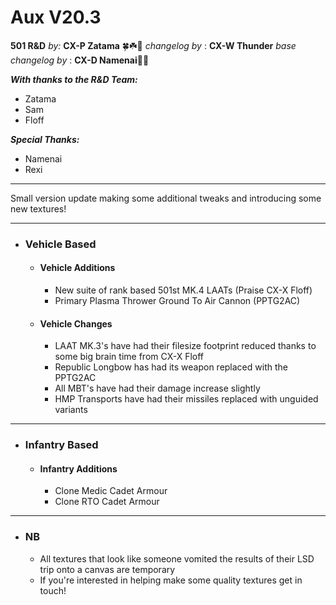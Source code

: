 # Aux V20.3

**501 R&D**
*by:* **CX-P Zatama** 🍀☘️🥔
*changelog by* : **CX-W Thunder**
_base changelog by_ : **CX-D Namenai**🐉🐲

***With thanks to the R&D Team:***

+ Zatama
+ Sam
+ Floff

***Special Thanks:***

+ Namenai
+ Rexi

---

Small version update making some additional tweaks and introducing some new textures!

---

+ ###  Vehicle Based

    + #### Vehicle Additions

        + New suite of rank based 501st MK.4 LAATs (Praise CX-X Floff)
        + Primary Plasma Thrower Ground To Air Cannon (PPTG2AC)

    + #### Vehicle Changes

        + LAAT MK.3's have had their filesize footprint reduced thanks to some big brain time from CX-X Floff
        + Republic Longbow has had its weapon replaced with the PPTG2AC
        + All MBT's have had their damage increase slightly
        + HMP Transports have had their missiles replaced with unguided variants

---

+ ### Infantry Based

    + #### Infantry Additions

        + Clone Medic Cadet Armour
        + Clone RTO Cadet Armour

---

+ ###  NB

    + All textures that look like someone vomited the results of their LSD trip onto a canvas are temporary
    + If you're interested in helping make some quality textures get in touch!

